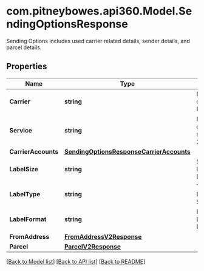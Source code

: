 # com.pitneybowes.api360.Model.SendingOptionsResponse
Sending Options includes used carrier related details, sender details, and parcel details.

## Properties

Name | Type | Description | Notes
------------ | ------------- | ------------- | -------------
**Carrier** | **string** | Name of the carrier. E.g., FedEx. | [optional] 
**Service** | **string** | Name of the carrier-based service. E.g., 2DA. | [optional] 
**CarrierAccounts** | [**SendingOptionsResponseCarrierAccounts**](SendingOptionsResponseCarrierAccounts.md) |  | [optional] 
**LabelSize** | **string** | Size of the label, e.g., DOC_4X6. | [optional] 
**LabelType** | **string** | Type of the Label, e.g., Shipping_Label. | [optional] 
**LabelFormat** | **string** | Format of the Label, e.g., PDF. | [optional] 
**FromAddress** | [**FromAddressV2Response**](FromAddressV2Response.md) |  | [optional] 
**Parcel** | [**ParcelV2Response**](ParcelV2Response.md) |  | [optional] 

[[Back to Model list]](../../README.md#documentation-for-models) [[Back to API list]](../../README.md#documentation-for-api-endpoints) [[Back to README]](../../README.md)

